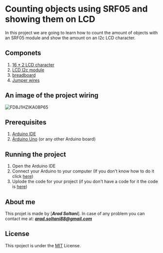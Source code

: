# Counting objects using SRF05 and showing them on LCD

In this project we are going to learn how to count the amount of objects with an SRF05 module and show the amount on an I2c LCD character.

## Componets

1. [16 * 2 LCD character](https://m.media-amazon.com/images/I/61vgjCFcKWL._SL1000_.jpg)
2. [LCD I2c module](https://cdn.bodanius.com/media/1/7bb100150_I2C-LCD-interface-module_x.jpg)
3. [breadboard](https://static.eleshop.nl/mage/media/catalog/product/cache/10/image/800x/040ec09b1e35df139433887a97daa66f/b/p/bps-bb830_angle.jpg)
4. [Jumper wires](https://www.smart-prototyping.com/image/cache/data/2020/09/102062%20Silicone%20Jumper%20Wire/00-750x750.jpg)

## An image of the project wiring
![FD8J1HZIKA08P65](https://user-images.githubusercontent.com/85987690/151928077-98c3366c-aaa2-4a5d-a802-9b0bcb20b485.jpg)

## Prerequisites

1. [Arduino IDE](https://www.arduino.cc/en/software)
2. [Arduino Uno](https://www.floris.cc/shop/3401-large_default/arduino-uno-rev-3.jpg) (or any other Arduino board)

## Running the project

1. Open the Arduino IDE
2. Connect your Arduino to your computer (If you don't know how to do it click [here](https://hackster.imgix.net/uploads/attachments/648384/68747470733a2f2f696d616765732e696e646965676f676f2e636f6d2f66696c655f6174746163686d656e74732f3936383239392f66696c65732f32303134313032393036333834312d706c75672e706e673f_JKSjPPbqoY.png?auto=compress%2Cformat&w=400&h=300&fit=min))
3. Uplode the code for your project (if you don't have a code for it the code is [here]())

## About me

This projet is made by [***Arad Soltani***]. In case of any problem you can contact me at:
***arad.soltani88@gmail.com***

## License 

This rpoject is under the [MIT](https://en.wikipedia.org/wiki/MIT_License#:~:text=Copyright%20(c),%2C%20modify%2C%20merge%2C%20publish%2C) License.
